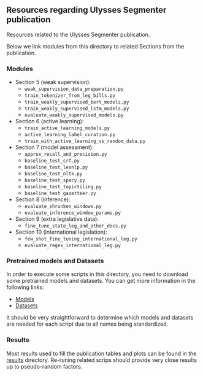 
## Resources regarding Ulysses Segmenter publication

Resources related to the Ulysses Segmenter publication.

Below we link modules from this directory to related Sections from the publication.

### Modules
- Section 5 (weak supervision):
    - `weak_supervision_data_preparation.py`
    - `train_tokenizer_from_leg_bills.py`
    - `train_weakly_supervised_bert_models.py`
    - `train_weakly_supervised_lstm_models.py`
    - `evaluate_weakly_supervised_models.py`
- Section 6 (active learning):
    - `train_active_learning_models.py`
    - `active_learning_label_curation.py`
    - `train_with_active_learning_vs_random_data.py`
- Section 7 (model assessment):
    - `approx_recall_and_precision.py`
    - `baseline_test_crf.py`
    - `baseline_test_lexnlp.py`
    - `baseline_test_nltk.py`
    - `baseline_test_spacy.py`
    - `baseline_test_topictiling.py`
    - `baseline_test_gazetteer.py`
- Section 8 (inference):
    - `evaluate_shrunken_windows.py`
    - `evaluate_inference_window_params.py`
- Section 9 (extra legislative data):
    - `fine_tune_state_leg_and_other_docs.py`
- Section 10 (international legislation):
    - `few_shot_fine_tuning_international_leg.py`
    - `evaluate_regex_international_leg.py`

### Pretrained models and Datasets

In order to execute some scripts in this directory, you need to download some pretrained models and datasets.
You can get more information in the following links:

- [Models](https://github.com/ulysses-camara/ulysses-segmenter?tab=readme-ov-file#available-models)
- [Datasets](https://github.com/ulysses-camara/ulysses-segmenter?tab=readme-ov-file#train-and-evaluation-data)

It should be very straightforward to determine which models and datasets are needed for each script due to all names being standardized.

### Results

Most results used to fill the publication tables and plots can be found in the [results](./results) directory.
Re-runing related scrips should provide very close results up to pseudo-random factors.